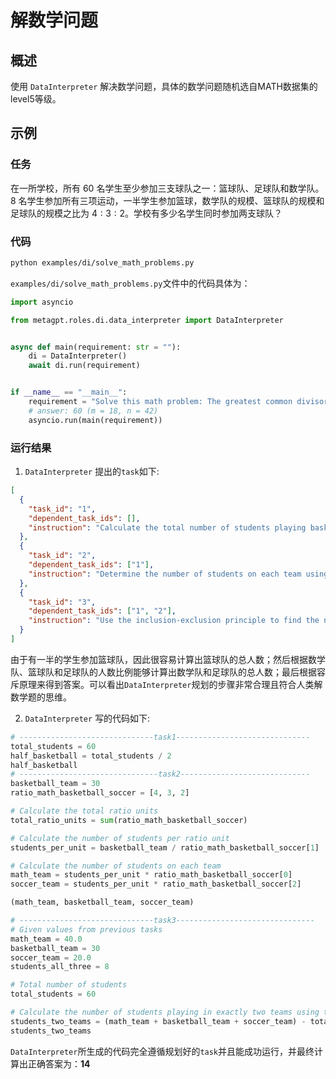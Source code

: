 # 解数学问题

## 概述

使用 `DataInterpreter` 解决数学问题，具体的数学问题随机选自MATH数据集的level5等级。

## 示例

### 任务

在一所学校，所有 60 名学生至少参加三支球队之一：篮球队、足球队和数学队。 8 名学生参加所有三项运动，一半学生参加篮球，数学队的规模、篮球队的规模和足球队的规模之比为 $4:3:2$。学校有多少名学生同时参加两支球队？

### 代码

```bash
python examples/di/solve_math_problems.py
```

`examples/di/solve_math_problems.py`文件中的代码具体为：

```python
import asyncio

from metagpt.roles.di.data_interpreter import DataInterpreter


async def main(requirement: str = ""):
    di = DataInterpreter()
    await di.run(requirement)


if __name__ == "__main__":
    requirement = "Solve this math problem: The greatest common divisor of positive integers m and n is 6. The least common multiple of m and n is 126. What is the least possible value of m + n?"
    # answer: 60 (m = 18, n = 42)
    asyncio.run(main(requirement))

```


### 运行结果

1. `DataInterpreter` 提出的`task`如下:

```json
[
  {
    "task_id": "1",
    "dependent_task_ids": [],
    "instruction": "Calculate the total number of students playing basketball."
  },
  {
    "task_id": "2",
    "dependent_task_ids": ["1"],
    "instruction": "Determine the number of students on each team using the given ratios."
  },
  {
    "task_id": "3",
    "dependent_task_ids": ["1", "2"],
    "instruction": "Use the inclusion-exclusion principle to find the number of students playing on exactly two teams."
  }
]
```

由于有一半的学生参加篮球队，因此很容易计算出篮球队的总人数；然后根据数学队、篮球队和足球队的人数比例能够计算出数学队和足球队的总人数；最后根据容斥原理来得到答案。可以看出`DataInterpreter`规划的步骤非常合理且符合人类解数学题的思维。

2. `DataInterpreter` 写的代码如下:

```python
# ------------------------------task1------------------------------
total_students = 60
half_basketball = total_students / 2
half_basketball
# -------------------------------task2-----------------------------
basketball_team = 30
ratio_math_basketball_soccer = [4, 3, 2]

# Calculate the total ratio units
total_ratio_units = sum(ratio_math_basketball_soccer)

# Calculate the number of students per ratio unit
students_per_unit = basketball_team / ratio_math_basketball_soccer[1]

# Calculate the number of students on each team
math_team = students_per_unit * ratio_math_basketball_soccer[0]
soccer_team = students_per_unit * ratio_math_basketball_soccer[2]

(math_team, basketball_team, soccer_team)

# ------------------------------task3-------------------------------
# Given values from previous tasks
math_team = 40.0
basketball_team = 30
soccer_team = 20.0
students_all_three = 8

# Total number of students
total_students = 60

# Calculate the number of students playing in exactly two teams using the inclusion-exclusion principle
students_two_teams = (math_team + basketball_team + soccer_team) - total_students - (2 * students_all_three)
students_two_teams
```

`DataInterpreter`所生成的代码完全遵循规划好的`task`并且能成功运行，并最终计算出正确答案为：**14**
